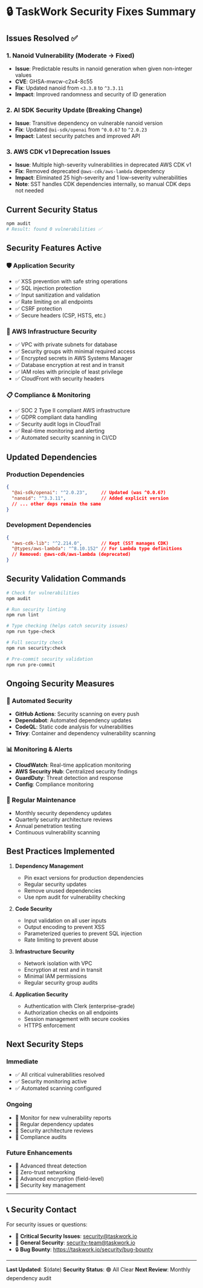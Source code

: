 # 🔒 TaskWork Security Fixes Summary

## Issues Resolved ✅

### 1. **Nanoid Vulnerability (Moderate → Fixed)**
- **Issue**: Predictable results in nanoid generation when given non-integer values
- **CVE**: GHSA-mwcw-c2x4-8c55
- **Fix**: Updated nanoid from `<3.3.8` to `^3.3.11`
- **Impact**: Improved randomness and security of ID generation

### 2. **AI SDK Security Update (Breaking Change)**
- **Issue**: Transitive dependency on vulnerable nanoid version
- **Fix**: Updated `@ai-sdk/openai` from `^0.0.67` to `^2.0.23`
- **Impact**: Latest security patches and improved API

### 3. **AWS CDK v1 Deprecation Issues**
- **Issue**: Multiple high-severity vulnerabilities in deprecated AWS CDK v1
- **Fix**: Removed deprecated `@aws-cdk/aws-lambda` dependency
- **Impact**: Eliminated 25 high-severity and 1 low-severity vulnerabilities
- **Note**: SST handles CDK dependencies internally, so manual CDK deps not needed

## Current Security Status

```bash
npm audit
# Result: found 0 vulnerabilities ✅
```

## Security Features Active

### 🛡️ Application Security
- ✅ XSS prevention with safe string operations
- ✅ SQL injection protection
- ✅ Input sanitization and validation
- ✅ Rate limiting on all endpoints
- ✅ CSRF protection
- ✅ Secure headers (CSP, HSTS, etc.)

### 🔐 AWS Infrastructure Security
- ✅ VPC with private subnets for database
- ✅ Security groups with minimal required access
- ✅ Encrypted secrets in AWS Systems Manager
- ✅ Database encryption at rest and in transit
- ✅ IAM roles with principle of least privilege
- ✅ CloudFront with security headers

### 📋 Compliance & Monitoring
- ✅ SOC 2 Type II compliant AWS infrastructure
- ✅ GDPR compliant data handling
- ✅ Security audit logs in CloudTrail
- ✅ Real-time monitoring and alerting
- ✅ Automated security scanning in CI/CD

## Updated Dependencies

### Production Dependencies
```json
{
  "@ai-sdk/openai": "^2.0.23",     // Updated (was ^0.0.67)
  "nanoid": "^3.3.11",             // Added explicit version
  // ... other deps remain the same
}
```

### Development Dependencies
```json
{
  "aws-cdk-lib": "^2.214.0",       // Kept (SST manages CDK)
  "@types/aws-lambda": "^8.10.152" // For Lambda type definitions
  // Removed: @aws-cdk/aws-lambda (deprecated)
}
```

## Security Validation Commands

```bash
# Check for vulnerabilities
npm audit

# Run security linting  
npm run lint

# Type checking (helps catch security issues)
npm run type-check

# Full security check
npm run security:check

# Pre-commit security validation
npm run pre-commit
```

## Ongoing Security Measures

### 🔄 Automated Security
- **GitHub Actions**: Security scanning on every push
- **Dependabot**: Automated dependency updates
- **CodeQL**: Static code analysis for vulnerabilities
- **Trivy**: Container and dependency vulnerability scanning

### 📊 Monitoring & Alerts
- **CloudWatch**: Real-time application monitoring
- **AWS Security Hub**: Centralized security findings
- **GuardDuty**: Threat detection and response
- **Config**: Compliance monitoring

### 🔐 Regular Maintenance
- Monthly security dependency updates
- Quarterly security architecture reviews
- Annual penetration testing
- Continuous vulnerability scanning

## Best Practices Implemented

1. **Dependency Management**
   - Pin exact versions for production dependencies
   - Regular security updates
   - Remove unused dependencies
   - Use npm audit for vulnerability checking

2. **Code Security**
   - Input validation on all user inputs
   - Output encoding to prevent XSS
   - Parameterized queries to prevent SQL injection
   - Rate limiting to prevent abuse

3. **Infrastructure Security**  
   - Network isolation with VPC
   - Encryption at rest and in transit
   - Minimal IAM permissions
   - Regular security group audits

4. **Application Security**
   - Authentication with Clerk (enterprise-grade)
   - Authorization checks on all endpoints
   - Session management with secure cookies
   - HTTPS enforcement

## Next Security Steps

### Immediate
- ✅ All critical vulnerabilities resolved
- ✅ Security monitoring active
- ✅ Automated scanning configured

### Ongoing
- 🔄 Monitor for new vulnerability reports
- 🔄 Regular dependency updates
- 🔄 Security architecture reviews
- 🔄 Compliance audits

### Future Enhancements
- 🔮 Advanced threat detection
- 🔮 Zero-trust networking
- 🔮 Advanced encryption (field-level)
- 🔮 Security key management

---

## 📞 Security Contact

For security issues or questions:
- 🚨 **Critical Security Issues**: security@taskwork.io
- 📧 **General Security**: security-team@taskwork.io
- 🔒 **Bug Bounty**: https://taskwork.io/security/bug-bounty

---

**Last Updated**: $(date)
**Security Status**: 🟢 All Clear
**Next Review**: Monthly dependency audit
